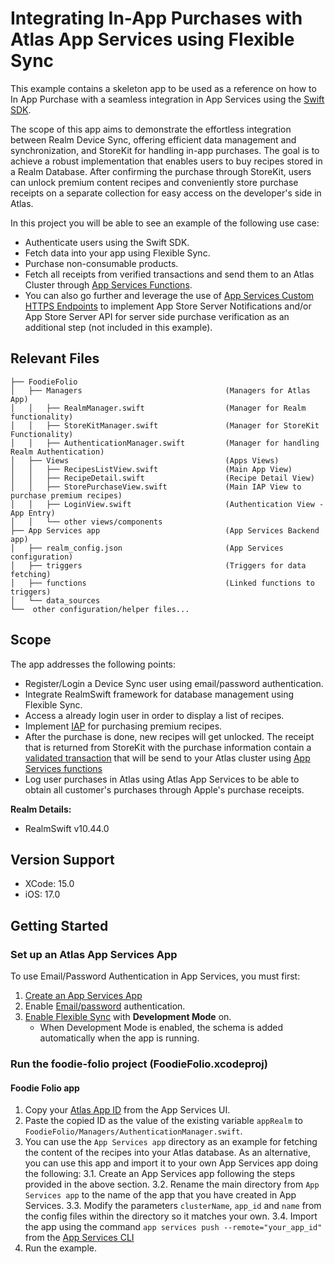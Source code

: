# Integrating In-App Purchases with Atlas App Services using Flexible Sync

This example contains a skeleton app to be used as a reference on how to In App Purchase with a seamless integration in App Services using the [Swift SDK](https://www.mongodb.com/docs/realm/sdk/swift/#realm-swift-sdk).

The scope of this app aims to demonstrate the effortless integration between Realm Device Sync, offering efficient data management and synchronization, and StoreKit for handling in-app purchases. The goal is to achieve a robust implementation that enables users to buy recipes stored in a Realm Database. After confirming the purchase through StoreKit, users can unlock premium content recipes and conveniently store purchase receipts on a separate collection for easy access on the developer's side in Atlas.

In this project you will be able to see an example of the following use case:
* Authenticate users using the Swift SDK.
* Fetch data into your app using Flexible Sync.
* Purchase non-consumable products.
* Fetch all receipts from verified transactions and send them to an Atlas Cluster through [App Services Functions](https://www.mongodb.com/docs/atlas/app-services/functions/).
* You can also go further and leverage the use of [App Services Custom HTTPS Endpoints](https://www.mongodb.com/docs/atlas/app-services/data-api/custom-endpoints/#std-label-endpoint-authorization) to implement App Store Server Notifications and/or App Store Server API for server side purchase verification as an additional step (not included in this example).

## Relevant Files
```
├── FoodieFolio
│   ├── Managers                                (Managers for Atlas App)
│   │   ├── RealmManager.swift                  (Manager for Realm functionality)
│   │   ├── StoreKitManager.swift               (Manager for StoreKit Functionality)
│   │   ├── AuthenticationManager.swift         (Manager for handling Realm Authentication)
│   ├── Views                                   (Apps Views)
│   │   ├── RecipesListView.swift               (Main App View)
│   │   ├── RecipeDetail.swift                  (Recipe Detail View)
│   │   ├── StorePurchaseView.swift             (Main IAP View to purchase premium recipes)
│   │   ├── LoginView.swift                     (Authentication View - App Entry)
│   │   └── other views/components
├── App Services app                            (App Services Backend app)
│   ├── realm_config.json                       (App Services configuration)
│   ├── triggers                                (Triggers for data fetching)
│   ├── functions                               (Linked functions to triggers)
│   └── data_sources
└──  other configuration/helper files...
```

## Scope

The app addresses the following points:
* Register/Login a Device Sync user using email/password authentication.
* Integrate RealmSwift framework for database management using Flexible Sync.
* Access a already login user in order to display a list of recipes.
* Implement [IAP](https://developer.apple.com/in-app-purchase/) for purchasing premium recipes.
* After the purchase is done, new recipes will get unlocked. The receipt that is returned from StoreKit with the purchase information contain a [validated transaction](https://developer.apple.com/documentation/storekit/product/purchaseresult) that will be send to your Atlas cluster using [App Services functions](https://www.mongodb.com/docs/atlas/app-services/functions/)
* Log user purchases in Atlas using Atlas App Services to be able to obtain all customer's purchases through Apple's purchase receipts. 

**Realm Details:**
* RealmSwift v10.44.0

## Version Support

* XCode: 15.0
* iOS: 17.0

## Getting Started

### Set up an Atlas App Services App

To use Email/Password Authentication in App Services, you must first:

1. [Create an App Services App](https://www.mongodb.com/docs/atlas/app-services/manage-apps/create/create-with-ui/)
2. Enable [Email/password](https://www.mongodb.com/docs/atlas/app-services/authentication/email-password/) authentication.
3. [Enable Flexible Sync](https://www.mongodb.com/docs/atlas/app-services/sync/configure/enable-sync/) with **Development Mode** on.
    * When Development Mode is enabled, the schema is added automatically when the 
      app is running.

### Run the foodie-folio project (FoodieFolio.xcodeproj)

#### Foodie Folio app

1. Copy your [Atlas App ID](https://www.mongodb.com/docs/atlas/app-services/reference/find-your-project-or-app-id/#std-label-find-your-app-id) from the App Services UI.
2. Paste the copied ID as the value of the existing variable `appRealm` to `FoodieFolio/Managers/AuthenticationManager.swift`.
3. You can use the `App Services app` directory as an example for fetching the content of the recipes into your Atlas database. As an alternative, you can use this app and import it to your own App Services app doing the following:
3.1. Create an App Services app following the steps provided in the above section.
3.2. Rename the main directory from `App Services app` to the name of the app that you have created in App Services.
3.3. Modify the parameters `clusterName`, `app_id` and `name` from the config files within the directory so it matches your own. 
3.4. Import the app using the command `app services push --remote="your_app_id"` from the [App Services CLI](https://www.mongodb.com/docs/atlas/app-services/cli/#installation)
4. Run the example.
